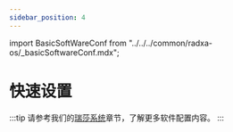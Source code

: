 ```yaml
---
sidebar_position: 4
---
```


import BasicSoftWareConf from "../../../common/radxa-os/\_basicSoftwareConf.mdx";

# 快速设置

<BasicSoftWareConf model="rock-3b" rsetup_path="../radxa-os/rsetup#system-update" product="Radxa ROCK 3B" />

:::tip
请参考我们的[瑞莎系统](../radxa-os/)章节，了解更多软件配置内容。
:::
